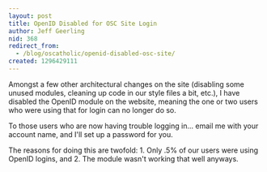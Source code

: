 ```yaml
---
layout: post
title: OpenID Disabled for OSC Site Login
author: Jeff Geerling
nid: 368
redirect_from:
  - /blog/oscatholic/openid-disabled-osc-site/
created: 1296429111
---
```

<p>Amongst a few other architectural changes on the site (disabling some unused modules, cleaning up code in our style files a bit, etc.), I have disabled the OpenID module on the website, meaning the one or two users who were using that for login can no longer do so.</p>
<p>To those users who are now having trouble logging in... email me with your account name, and I'll set up a password for you.</p>
<p>The reasons for doing this are twofold: 1. Only .5% of our users were using OpenID logins, and 2. The module wasn't working that well anyways.</p>

